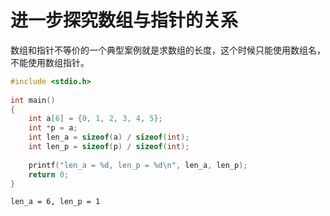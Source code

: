 # 进一步探究数组与指针的关系

数组和指针不等价的一个典型案例就是求数组的长度，这个时候只能使用数组名，不能使用数组指针。

```c
#include <stdio.h>
 
int main()
{
    int a[6] = {0, 1, 2, 3, 4, 5};
    int *p = a;
    int len_a = sizeof(a) / sizeof(int);
    int len_p = sizeof(p) / sizeof(int);
 
    printf("len_a = %d, len_p = %d\n", len_a, len_p);
    return 0;
}
```

```
len_a = 6, len_p = 1
```

